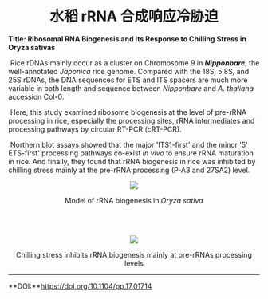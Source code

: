 # <div align=center>水稻 rRNA 合成响应冷胁迫</div>

**Title: Ribosomal RNA Biogenesis and Its Response to Chilling Stress in Oryza sativas**

​		Rice rDNAs mainly occur as a cluster on Chromosome 9 in ***Nipponbare***, the well-annotated *Japonica* rice genome. Compared with the 18S, 5.8S, and 25S rDNAs, the DNA sequences for ETS and ITS spacers are much more variable in both length and sequence between *Nipponbare* and *A. thaliana* accession Col-0.

​		Here, this study examined ribosome biogenesis at the level of pre-rRNA processing in rice, especially the processing sites, rRNA intermediates and processing pathways by circular RT-PCR (cRT-PCR).

​		Northern blot assays showed that the major 'ITS1-first' and the minor '5' ETS-first' processing pathways co-exist *in vivo* to ensure rRNA maturation in rice. And finally, they found that rRNA biogenesis in rice was inhibited by chilling stress mainly at the pre-rRNA processing (P-A3 and 27SA2) level.

<!-- more -->

<div align=center> 

![](https://upload-images.jianshu.io/upload_images/19253200-8f79e30f6be19271.jpg?imageMogr2/auto-orient/strip|imageView2/2/w/895/format/webp)

<p align = "middle">Model of rRNA biogenesis in <i>Oryza sativa</i></p>

<br>

<br>

![](https://upload-images.jianshu.io/upload_images/19253200-54e780fa00b428ef.jpg?imageMogr2/auto-orient/strip|imageView2/2/w/485/format/webp)

<p align = "middle">Chilling stress inhibits rRNA biogenesis mainly at pre-rRNAs processing levels</p>

</div>

***

**DOI:**https://doi.org/10.1104/pp.17.01714